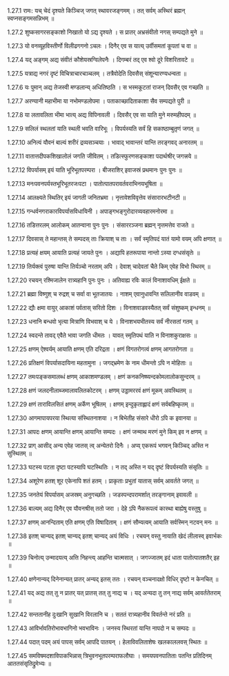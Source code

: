 1.27.1
रामः:
यच् चेदं दृश्यते किञ्चिज् जगत् स्थावरजङ्गमम् ।
तत् सर्वम् अस्थिरं ब्रह्मन् स्वप्नसङ्गमसन्निभम् ॥


1.27.2
शुष्कसागरसङ्काशो निखातो यो ऽद्य दृश्यते ।
स प्रातर् अभ्रसंवीतो नगस् सम्पद्यते मुने ॥


1.27.3
यो वनव्यूहविस्तीर्णो विलीढगगनो ऽचलः ।
दिनैर् एव स यात्य् उर्वीसमतां कूपतां च वा ॥


1.27.4
यद् अङ्गम् अद्य संवीतं कौशेयस्रग्विलेपनैः ।
दिगम्बरं तद् एव श्वो दूरे विशरितावटे ॥


1.27.5
यत्राद्य नगरं दृष्टं विचित्राचारचञ्चलम् ।
तत्रैवोदेति दिवसैस् संशून्यारण्यधन्वता ॥


1.27.6
यः पुमान् अद्य तेजस्वी मण्डलान्य् अधितिष्ठति ।
स भस्मकूटतां राजन् दिवसैर् एव गच्छति ॥


1.27.7
अरण्यानी महाभीमा या नभोमण्डलोपमा ।
पताकाच्छादिताकाशा सैव सम्पद्यते पुरी ॥


1.27.8
या लतावलिता भीमा भात्य् अद्य विपिनावली ।
दिवसैर् एव सा याति मुने मरुमहीपदम् ॥


1.27.9
सलिलं स्थलतां याति स्थली भवति वारिभूः ।
विपर्यस्यति सर्वं हि सकाष्ठाम्बुतृणं जगत् ॥


1.27.10
अनित्यं यौवनं बाल्यं शरीरं द्रव्यसञ्चयाः ।
भावाद् भावान्तरं यान्ति तरङ्गवद् अनारतम् ॥


1.27.11
वातात्तदीपकशिखालोलं जगति जीवितम् ।
तडित्स्फुरणसङ्काशा पदार्थश्रीर् जगत्त्रये ॥


1.27.12
विपर्यासम् इयं याति भूरिभूतपरम्परा ।
बीजराशिर् इवाजस्रं प्रथमानः पुनः पुनः ॥


1.27.13
मनःपवनपर्यस्तभूरिभूतरजःपटा ।
पातोत्पातपरावर्तवराभिनयभूषिता ॥


1.27.14
आलक्ष्यते स्थितिर् इयं जागती जनितभ्रमा ।
नृत्तावेशविवृत्तेव संसारारभटीनटी ॥


1.27.15
गन्धर्वनगराकारविपर्यासविधायिनी ।
अपाङ्गभङ्गुरोदारव्यवहारमनोरमा ॥


1.27.16
तडित्तरलम् आलोकम् आतन्वाना पुनः पुनः ।
संसाररञ्जना ब्रह्मन् नृत्तमत्तेव राजते ॥


1.27.17
दिवसास् ते महान्तस् ते सम्पदस् ताः क्रियाश् च ताः ।
सर्वं स्मृतिपदं यातं यामो वयम् अपि क्षणात् ॥


1.27.18
प्रत्यहं क्षयम् आयाति प्रत्यहं जायते पुनः ।
अद्यापि हतरूपाया नान्तो ऽस्या दग्धसंसृतेः ॥


1.27.19
तिर्यक्त्वं पुरुषा यान्ति तिर्यञ्चो नरताम् अपि ।
देवाश् चादेवतां चैते किम् एवेह विभो स्थिरम् ॥


1.27.20
रचयन् रश्मिजालेन रात्र्यहानि पुनः पुनः ।
अतिवाह्य रविः कालं विनाशावधिम् ईक्षते ॥


1.27.21
ब्रह्मा विष्णुश् च रुद्रश् च सर्वा वा भूतजातयः ।
नाशम् एवानुधावन्ति सलिलानीव वाडवम् ॥


1.27.22
द्यौः क्षमा वायुर् आकाशं पर्वतास् सरितो दिशः ।
विनाशवाडवस्यैतत् सर्वं संशुष्कम् इन्धनम् ॥


1.27.23
धनानि बन्धवो भृत्या मित्राणि विभवाश् च ये ।
विनाशभयभीतस्य सर्वं नीरसतां गतम् ॥


1.27.24
स्वदन्ते तावद् एवैते भावा जगति धीमतः ।
यावत् स्मृतिपथं याति न विनाशकुराक्षसः ॥


1.27.25
क्षणम् ऐश्वर्यम् आयाति क्षणम् एति दरिद्रता ।
क्षणं विगतरोगत्वं क्षणम् आगतरोगता ॥


1.27.26
प्रतिक्षणं विपर्यासदायिना महतामुना ।
जगद्भ्रमेण के नाम धीमन्तो ऽपि न मोहिताः ॥


1.27.27
तमःपङ्कसमालब्धं क्षणम् आकाशमण्डलम् ।
क्षणं कनकनिष्ष्यन्दकोमलालोकसुन्दरम् ॥


1.27.28
क्षणं जलदनीलाब्जमालावलितकोटरम् ।
क्षणम् उड्डामररवं क्षणं मूकम् अवस्थितम् ॥


1.27.29
क्षणं ताराविलसितं क्षणम् अर्केण भूषितम् ।
क्षणम् इन्दुकृताह्लादं क्षणं सर्वबहिष्कृतम् ॥


1.27.30
आगमापायपरया स्थित्या संस्थितनाशया ।
न बिभेतीह संसारे धीरो ऽपि क इवानया ॥


1.27.31
आपदः क्षणम् आयान्ति क्षणम् आयान्ति सम्पदः ।
क्षणं जन्माथ मरणं मुने किम् इव न क्षणम् ॥


1.27.32
प्राग् आसीद् अन्य एवेह जातस् त्व् अन्येतरो दिनैः ।
अप्य् एकरूपं भगवन् किञ्चिद् अस्ति न सुस्थितम् ॥


1.27.33
घटस्य पटता दृष्टा पटस्यापि घटस्थितिः ।
न तद् अस्ति न यद् दृष्टं विपर्यस्यति संसृतिः ॥


1.27.34
अशूरेण हतश् शूर एकेनापि शतं हतम् ।
प्राकृताः प्रभुतां यातास् सर्वम् आवर्तते जगत् ॥


1.27.35
जनतेयं विपर्यासम् अजस्रम् अनुगच्छति ।
जडस्पन्दपरामर्शात् तरङ्गानाम् इवावली ॥


1.27.36
बाल्यम् अद्य दिनैर् एव यौवनश्रीस् ततो जरा ।
देहे ऽपि नैकरूपत्वं कास्था बाह्येषु वस्तुषु ॥


1.27.37
क्षणम् आनन्दिताम् एति क्षणम् एति विषादिताम् ।
क्षणं सौम्यत्वम् आयाति सर्वस्मिन् नटवन् मनः ॥


1.27.38
इतश् चान्यद् इतश् चान्यद् इतश् चान्यद् अयं विधिः ।
रचयन् वस्तु नायाति खेदं लीलास्व् इवार्भकः ॥


1.27.39
चिनोत्य् उन्मादयत्य् अत्ति निहन्त्य् आहन्ति चात्मसात् ।
जगज्जातम् इदं धाता पातोत्पातशतैर् इह ॥


1.27.40
क्षणेनान्यद् दिनेनान्यत् प्रातर् अन्यद् इतस् ततः ।
रचयन् वञ्चनादक्षो विधिर् दृष्टो न केनचित् ॥


1.27.41
यद् अद्य तत् तु न प्रातर् यत् प्रातस् तत् तु नाद्य च ।
यद् अन्यदा तु तन् नाद्य सर्वम् आवर्ततेतराम् ॥


1.27.42
सन्ततानीह दुःखानि सुखानि विरलानि च ।
सततं रात्र्यहानीव विवर्तन्ते नरं प्रति ॥


1.27.43
आविर्भावतिरोभावभागिनो भवभाविनः ।
जनस्य स्थिरतां यान्ति नापदो न च सम्पदः ॥


1.27.44
पदात् पदम् अयं पापस् सर्वम् आपदि पातयन् ।
हेलाविवलिताशेषः खलकाललवस् स्थितः ॥


1.27.45
समविषमदशाविपाकभिन्नास् त्रिभुवनभूतपरम्पराफलौघाः ।
समयपवनपातिताः पतन्ति प्रतिदिनम् आततसंसृतिद्रुमेभ्यः ॥

